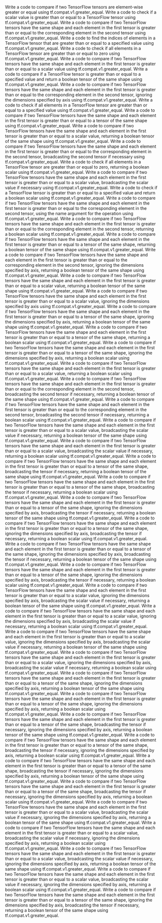 Write a code to compare if two TensorFlow tensors are element-wise greater or equal using tf.compat.v1.greater_equal.
Write a code to check if a scalar value is greater than or equal to a TensorFlow tensor using tf.compat.v1.greater_equal.
Write a code to compare if two TensorFlow tensors have the same shape and each element in the first tensor is greater than or equal to the corresponding element in the second tensor using tf.compat.v1.greater_equal.
Write a code to find the indices of elements in a TensorFlow tensor that are greater than or equal to a specified value using tf.compat.v1.greater_equal.
Write a code to check if all elements in a TensorFlow tensor are greater than or equal to zero using tf.compat.v1.greater_equal.
Write a code to compare if two TensorFlow tensors have the same shape and each element in the first tensor is greater than or equal to a scalar value using tf.compat.v1.greater_equal.
Write a code to compare if a TensorFlow tensor is greater than or equal to a specified value and return a boolean tensor of the same shape using tf.compat.v1.greater_equal.
Write a code to compare if two TensorFlow tensors have the same shape and each element in the first tensor is greater than or equal to the corresponding element in the second tensor, ignoring the dimensions specified by axis using tf.compat.v1.greater_equal.
Write a code to check if all elements in a TensorFlow tensor are greater than or equal to a specified value using tf.compat.v1.greater_equal.
Write a code to compare if two TensorFlow tensors have the same shape and each element in the first tensor is greater than or equal to a tensor of the same shape using tf.compat.v1.greater_equal.
Write a code to compare if two TensorFlow tensors have the same shape and each element in the first tensor is greater than or equal to a scalar value, returning a boolean tensor of the same shape using tf.compat.v1.greater_equal.
Write a code to compare if two TensorFlow tensors have the same shape and each element in the first tensor is greater than or equal to the corresponding element in the second tensor, broadcasting the second tensor if necessary using tf.compat.v1.greater_equal.
Write a code to check if all elements in a TensorFlow tensor are greater than or equal to zero, returning a boolean scalar using tf.compat.v1.greater_equal.
Write a code to compare if two TensorFlow tensors have the same shape and each element in the first tensor is greater than or equal to a scalar value, broadcasting the scalar value if necessary using tf.compat.v1.greater_equal.
Write a code to check if a TensorFlow tensor is greater than or equal to a specified value and return a boolean scalar using tf.compat.v1.greater_equal.
Write a code to compare if two TensorFlow tensors have the same shape and each element in the first tensor is greater than or equal to the corresponding element in the second tensor, using the name argument for the operation using tf.compat.v1.greater_equal.
Write a code to compare if two TensorFlow tensors have the same shape and each element in the first tensor is greater than or equal to the corresponding element in the second tensor, returning a boolean scalar using tf.compat.v1.greater_equal.
Write a code to compare if two TensorFlow tensors have the same shape and each element in the first tensor is greater than or equal to a tensor of the same shape, returning a boolean tensor of the same shape using tf.compat.v1.greater_equal.
Write a code to compare if two TensorFlow tensors have the same shape and each element in the first tensor is greater than or equal to the corresponding element in the second tensor, ignoring the dimensions specified by axis, returning a boolean tensor of the same shape using tf.compat.v1.greater_equal.
Write a code to compare if two TensorFlow tensors have the same shape and each element in the first tensor is greater than or equal to a scalar value, returning a boolean tensor of the same shape using tf.compat.v1.greater_equal.
Write a code to compare if two TensorFlow tensors have the same shape and each element in the first tensor is greater than or equal to a scalar value, ignoring the dimensions specified by axis using tf.compat.v1.greater_equal.
Write a code to compare if two TensorFlow tensors have the same shape and each element in the first tensor is greater than or equal to a tensor of the same shape, ignoring the dimensions specified by axis, returning a boolean tensor of the same shape using tf.compat.v1.greater_equal.
Write a code to compare if two TensorFlow tensors have the same shape and each element in the first tensor is greater than or equal to a tensor of the same shape, returning a boolean scalar using tf.compat.v1.greater_equal.
Write a code to compare if two TensorFlow tensors have the same shape and each element in the first tensor is greater than or equal to a tensor of the same shape, ignoring the dimensions specified by axis, returning a boolean scalar using tf.compat.v1.greater_equal.
Write a code to compare if two TensorFlow tensors have the same shape and each element in the first tensor is greater than or equal to a scalar value, returning a boolean scalar using tf.compat.v1.greater_equal.
Write a code to compare if two TensorFlow tensors have the same shape and each element in the first tensor is greater than or equal to the corresponding element in the second tensor, broadcasting the second tensor if necessary, returning a boolean tensor of the same shape using tf.compat.v1.greater_equal.
Write a code to compare if two TensorFlow tensors have the same shape and each element in the first tensor is greater than or equal to the corresponding element in the second tensor, broadcasting the second tensor if necessary, returning a boolean scalar using tf.compat.v1.greater_equal.
Write a code to compare if two TensorFlow tensors have the same shape and each element in the first tensor is greater than or equal to a scalar value, broadcasting the scalar value if necessary, returning a boolean tensor of the same shape using tf.compat.v1.greater_equal.
Write a code to compare if two TensorFlow tensors have the same shape and each element in the first tensor is greater than or equal to a scalar value, broadcasting the scalar value if necessary, returning a boolean scalar using tf.compat.v1.greater_equal.
Write a code to compare if two TensorFlow tensors have the same shape and each element in the first tensor is greater than or equal to a tensor of the same shape, broadcasting the tensor if necessary, returning a boolean tensor of the same shape using tf.compat.v1.greater_equal.
Write a code to compare if two TensorFlow tensors have the same shape and each element in the first tensor is greater than or equal to a tensor of the same shape, broadcasting the tensor if necessary, returning a boolean scalar using tf.compat.v1.greater_equal.
Write a code to compare if two TensorFlow tensors have the same shape and each element in the first tensor is greater than or equal to a tensor of the same shape, ignoring the dimensions specified by axis, broadcasting the tensor if necessary, returning a boolean tensor of the same shape using tf.compat.v1.greater_equal.
Write a code to compare if two TensorFlow tensors have the same shape and each element in the first tensor is greater than or equal to a tensor of the same shape, ignoring the dimensions specified by axis, broadcasting the tensor if necessary, returning a boolean scalar using tf.compat.v1.greater_equal.
Write a code to compare if two TensorFlow tensors have the same shape and each element in the first tensor is greater than or equal to a tensor of the same shape, ignoring the dimensions specified by axis, broadcasting the tensor if necessary, returning a boolean tensor of the same shape using tf.compat.v1.greater_equal.
Write a code to compare if two TensorFlow tensors have the same shape and each element in the first tensor is greater than or equal to a tensor of the same shape, ignoring the dimensions specified by axis, broadcasting the tensor if necessary, returning a boolean scalar using tf.compat.v1.greater_equal.
Write a code to compare if two TensorFlow tensors have the same shape and each element in the first tensor is greater than or equal to a scalar value, ignoring the dimensions specified by axis, broadcasting the scalar value if necessary, returning a boolean tensor of the same shape using tf.compat.v1.greater_equal.
Write a code to compare if two TensorFlow tensors have the same shape and each element in the first tensor is greater than or equal to a scalar value, ignoring the dimensions specified by axis, broadcasting the scalar value if necessary, returning a boolean scalar using tf.compat.v1.greater_equal.
Write a code to compare if two TensorFlow tensors have the same shape and each element in the first tensor is greater than or equal to a scalar value, ignoring the dimensions specified by axis, broadcasting the scalar value if necessary, returning a boolean tensor of the same shape using tf.compat.v1.greater_equal.
Write a code to compare if two TensorFlow tensors have the same shape and each element in the first tensor is greater than or equal to a scalar value, ignoring the dimensions specified by axis, broadcasting the scalar value if necessary, returning a boolean scalar using tf.compat.v1.greater_equal.
Write a code to compare if two TensorFlow tensors have the same shape and each element in the first tensor is greater than or equal to a tensor of the same shape, ignoring the dimensions specified by axis, returning a boolean tensor of the same shape using tf.compat.v1.greater_equal.
Write a code to compare if two TensorFlow tensors have the same shape and each element in the first tensor is greater than or equal to a tensor of the same shape, ignoring the dimensions specified by axis, returning a boolean scalar using tf.compat.v1.greater_equal.
Write a code to compare if two TensorFlow tensors have the same shape and each element in the first tensor is greater than or equal to a tensor of the same shape, broadcasting the tensor if necessary, ignoring the dimensions specified by axis, returning a boolean tensor of the same shape using tf.compat.v1.greater_equal.
Write a code to compare if two TensorFlow tensors have the same shape and each element in the first tensor is greater than or equal to a tensor of the same shape, broadcasting the tensor if necessary, ignoring the dimensions specified by axis, returning a boolean scalar using tf.compat.v1.greater_equal.
Write a code to compare if two TensorFlow tensors have the same shape and each element in the first tensor is greater than or equal to a tensor of the same shape, broadcasting the tensor if necessary, ignoring the dimensions specified by axis, returning a boolean tensor of the same shape using tf.compat.v1.greater_equal.
Write a code to compare if two TensorFlow tensors have the same shape and each element in the first tensor is greater than or equal to a tensor of the same shape, broadcasting the tensor if necessary, ignoring the dimensions specified by axis, returning a boolean scalar using tf.compat.v1.greater_equal.
Write a code to compare if two TensorFlow tensors have the same shape and each element in the first tensor is greater than or equal to a scalar value, broadcasting the scalar value if necessary, ignoring the dimensions specified by axis, returning a boolean tensor of the same shape using tf.compat.v1.greater_equal.
Write a code to compare if two TensorFlow tensors have the same shape and each element in the first tensor is greater than or equal to a scalar value, broadcasting the scalar value if necessary, ignoring the dimensions specified by axis, returning a boolean scalar using tf.compat.v1.greater_equal.
Write a code to compare if two TensorFlow tensors have the same shape and each element in the first tensor is greater than or equal to a scalar value, broadcasting the scalar value if necessary, ignoring the dimensions specified by axis, returning a boolean tensor of the same shape using tf.compat.v1.greater_equal.
Write a code to compare if two TensorFlow tensors have the same shape and each element in the first tensor is greater than or equal to a scalar value, broadcasting the scalar value if necessary, ignoring the dimensions specified by axis, returning a boolean scalar using tf.compat.v1.greater_equal.
Write a code to compare if two TensorFlow tensors have the same shape and each element in the first tensor is greater than or equal to a tensor of the same shape, ignoring the dimensions specified by axis, broadcasting the tensor if necessary, returning a boolean tensor of the same shape using tf.compat.v1.greater_equal.